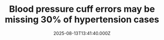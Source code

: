 ---
title: "Blood pressure cuff errors may be missing 30% of hypertension cases"
date: 2025-08-13T13:41:40.000Z
category: Health
externalLink: "https://www.sciencedaily.com/releases/2025/08/250813083558.htm"
image: ""
excerpt: "Cambridge scientists have cracked the mystery of why cuff-based blood pressure monitors often give inaccurate readings, missing up to 30% of high blood pressure cases. By building a physical model that replicates real artery behavior, they discovered that low pressure below the cuff delays artery reopening, leading to underestimated systolic readings. Their work suggests that simple tweaks, like raising the…"
---